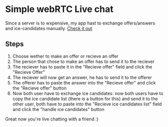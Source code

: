 # Simple webRTC Live chat

Since a server is to wxpensive, my app hast to exchange offers/answers and ice-candidates manually.
[Check it out](https://felipetrost.github.io/webrtc-chat/index.html)

## Steps
1. Choose wether to make an offer or recieve an offer
2. The person that chose to make an offer has to send it to the reciever
3. The reciever has to paste it in the "Recieve offer" field and click the "Recieve Offer"
4. The reciever will now get an answer, he has to send it to the offerer
5. The offerer has to paste the answer into the "Recieve offer" and click the "Recieve offer" button
6. Now both user have to exchange ice candidates: now both users have to copy the ice candidate list (there is a button for this) and send it to the other user, both have to paste into the "Recieve ice candidates list" field and click the "handle ice candidates" button

Great now you're live chatting with a friend :)